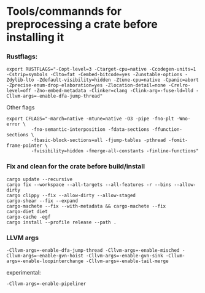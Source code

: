 # Tools/commannds for preprocessing a crate before installing it

### Rustflags:
```
export RUSTFLAGS="-Copt-level=3 -Ctarget-cpu=native -Ccodegen-units=1 -Cstrip=symbols -Clto=fat -Cembed-bitcode=yes -Zunstable-options -Zdylib-lto -Zdefault-visibility=hidden -Ztune-cpu=native -Cpanic=abort -Zprecise-enum-drop-elaboration=yes -Zlocation-detail=none -Crelro-level=off -Zno-embed-metadata -Clinker=clang -Clink-arg=-fuse-ld=lld -Cllvm-args=-enable-dfa-jump-thread"
```

Other flags
```
export CFLAGS="-march=native -mtune=native -O3 -pipe -fno-plt -Wno-error \
         -fno-semantic-interposition -fdata-sections -ffunction-sections \
         -fbasic-block-sections=all -fjump-tables -pthread -fomit-frame-pointer \
         -fvisibility=hidden -fmerge-all-constants -finline-functions"
```

### Fix and clean for the crate before build/install
```
cargo update --recursive
cargo fix --workspace --all-targets --all-features -r --bins --allow-dirty
cargo clippy --fix --allow-dirty --allow-staged
cargo-shear --fix --expand
cargo-machete --fix --with-metadata && cargo-machete --fix
cargo-diet diet
cargo-cache -egf
cargo install --profile release --path .
```

### LLVM args
```
-Cllvm-args=-enable-dfa-jump-thread -Cllvm-args=-enable-misched -Cllvm-args=-enable-gvn-hoist -Cllvm-args=-enable-gvn-sink -Cllvm-args=-enable-loopinterchange -Cllvm-args=-enable-tail-merge
```
experimental:
```
-Cllvm-args=-enable-pipeliner
```
